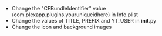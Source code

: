- Change the "CFBundleIdentifier" value (com.plexapp.plugins.youruniqueidhere) in Info.plist
- Change the values of TITLE, PREFIX and YT_USER in __init__.py
- Change the icon and background images
